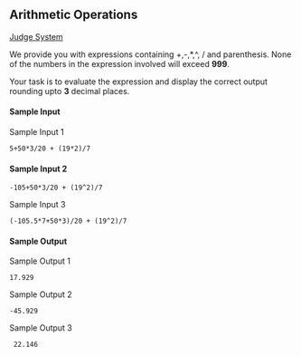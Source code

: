 ## Arithmetic Operations

[Judge System](https://www.hackerrank.com/challenges/bash-tutorials---arithmetic-operations/problem)

We provide you with expressions containing +,-,*,^, / and parenthesis. None of the numbers in the expression involved will exceed **999**. 

Your task is to evaluate the expression and display the correct output rounding upto **3** decimal places.

#### Sample Input

Sample Input 1
```
5+50*3/20 + (19*2)/7
```

#### Sample Input 2
```
-105+50*3/20 + (19^2)/7
```

Sample Input 3
```
(-105.5*7+50*3)/20 + (19^2)/7
```

#### Sample Output

Sample Output 1
```
17.929
```
Sample Output 2
```
-45.929
```
Sample Output 3
```
 22.146
 ```
